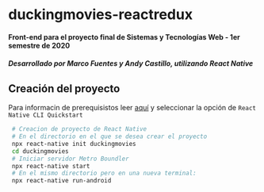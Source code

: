 # duckingmovies-reactredux
<h4> Front-end para el proyecto final de Sistemas y Tecnologías Web - 1er semestre de 2020 </h4>
<h5>Desarrollado por Marco Fuentes y Andy Castillo, utilizando React Native</h5>

## Creación del proyecto

Para informacin de prerequisistos leer [aquí](http://reactnative.dev/docs/environment-setup) y seleccionar la opción de `React Native CLI Quickstart`


```bash
 # Creacion de proyecto de React Native
 # En el directorio en el que se desea crear el proyecto
 npx react-native init duckingmovies
 cd duckingmovies
 # Iniciar servidor Metro Boundler
 npx react-native start
 # En el mismo directorio pero en una nueva terminal:
 npx react-native run-android
```

